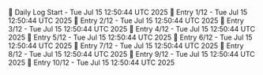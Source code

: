 📅 Daily Log Start - Tue Jul 15 12:50:44 UTC 2025
📌 Entry 1/12 - Tue Jul 15 12:50:44 UTC 2025
📌 Entry 2/12 - Tue Jul 15 12:50:44 UTC 2025
📌 Entry 3/12 - Tue Jul 15 12:50:44 UTC 2025
📌 Entry 4/12 - Tue Jul 15 12:50:44 UTC 2025
📌 Entry 5/12 - Tue Jul 15 12:50:44 UTC 2025
📌 Entry 6/12 - Tue Jul 15 12:50:44 UTC 2025
📌 Entry 7/12 - Tue Jul 15 12:50:44 UTC 2025
📌 Entry 8/12 - Tue Jul 15 12:50:44 UTC 2025
📌 Entry 9/12 - Tue Jul 15 12:50:44 UTC 2025
📌 Entry 10/12 - Tue Jul 15 12:50:44 UTC 2025
